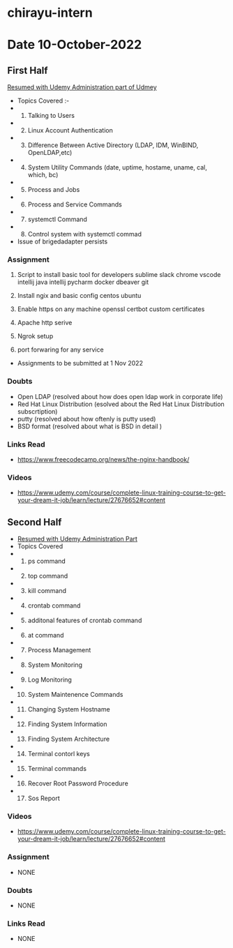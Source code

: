# chirayu-intern



# Date 10-October-2022

## First Half

 [Resumed with Udemy Administration part of Udmey](https://www.udemy.com/course/complete-linux-training-course-to-get-your-dream-it-job/learn/lecture/9165636?start=270#content)
- Topics Covered :-
- 1) Talking to Users 
- 2) Linux Account Authentication 
- 3) Difference Between Active Directory (LDAP, IDM, WinBIND, OpenLDAP,etc)
- 4) System Utility Commands (date, uptime, hostame, uname, cal, which, bc) 
- 5) Process and Jobs 
- 6) Process and Service Commands
- 7) systemctl Command
- 8) Control system with systemctl commad
- Issue of brigedadapter persists 




### Assignment
1. Script to install basic tool for developers
   sublime
   slack
   chrome
   vscode
   intellij java
   intellij pycharm
   docker
   dbeaver
   git
2. Install ngix and basic config
   centos
   ubuntu

3. Enable https on any machine
   openssl
   certbot
   custom certificates

4. Apache http serive

5. Ngrok setup

6. port forwaring for any service
- Assignments to be submitted at 1 Nov 2022

### Doubts

- Open LDAP (resolved about how does open ldap work in corporate life)
- Red Hat Linux Distribution (esolved about the Red Hat Linux Distribution subscrtiption) 
- putty (resolved about how oftenly is putty used) 
- BSD format (resolved about what is BSD in detail ) 

### Links Read

- https://www.freecodecamp.org/news/the-nginx-handbook/

### Videos
- https://www.udemy.com/course/complete-linux-training-course-to-get-your-dream-it-job/learn/lecture/27676652#content

## Second Half

- [Resumed with Udemy Administration Part]( https://www.udemy.com/course/complete-linux-training-course-to-get-your-dream-it-job/learn/lecture/27676652#content) 
- Topics Covered
- 1) ps command 
- 2) top command 
- 3) kill command 
- 4) crontab command 
- 5) additonal features of crontab command
- 6) at command 
- 7) Process Management 
- 8) System Monitoring 
- 9) Log Monitoring
- 10) System Maintenence Commands
- 11) Changing System Hostname 
- 12) Finding System Information
- 13) Finding System Architecture
- 14) Terminal contorl keys 
- 15) Terminal commands 
- 16) Recover Root Password Procedure
- 17) Sos Report 
### Videos

- https://www.udemy.com/course/complete-linux-training-course-to-get-your-dream-it-job/learn/lecture/27676652#content      

### Assignment

- NONE 

### Doubts

- NONE

### Links Read

- NONE